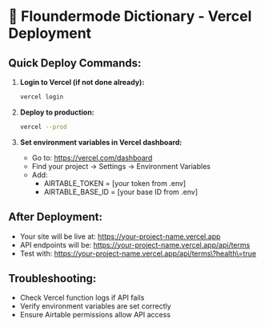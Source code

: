 # 🚀 Floundermode Dictionary - Vercel Deployment

## Quick Deploy Commands:

1. **Login to Vercel (if not done already):**
   ```bash
   vercel login
   ```

2. **Deploy to production:**
   ```bash
   vercel --prod
   ```

3. **Set environment variables in Vercel dashboard:**
   - Go to: https://vercel.com/dashboard
   - Find your project → Settings → Environment Variables
   - Add:
     - AIRTABLE_TOKEN = [your token from .env]
     - AIRTABLE_BASE_ID = [your base ID from .env]

## After Deployment:
- Your site will be live at: https://your-project-name.vercel.app
- API endpoints will be: https://your-project-name.vercel.app/api/terms
- Test with: https://your-project-name.vercel.app/api/terms\?health\=true

## Troubleshooting:
- Check Vercel function logs if API fails
- Verify environment variables are set correctly
- Ensure Airtable permissions allow API access
